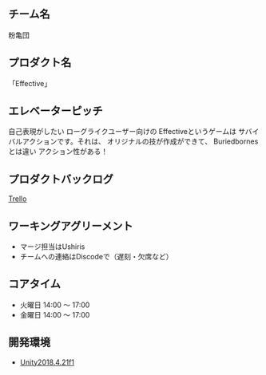 ## チーム名
粉亀団

## プロダクト名
「Effective」

## エレベーターピッチ
自己表現がしたい
ローグライクユーザー向けの
Effectiveというゲームは
サバイバルアクションです。それは、
オリジナルの技が作成ができて、
Buriedbornesとは違い
アクション性がある！

## プロダクトバックログ

[Trello](https://trello.com/b/B7dvo7a8/effective)

## ワーキングアグリーメント

- マージ担当はUshiris
- チームへの連絡はDiscodeで（遅刻・欠席など）

## コアタイム

- 火曜日 14:00 〜 17:00
- 金曜日 14:00 〜 17:00

## 開発環境

- [Unity2018.4.21f1](https://unity.com/)